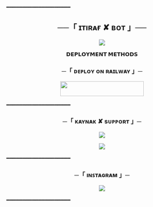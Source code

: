 ━━━━━━━━━━━━━━━━━━━━

<h2 align="center">
    ──「 ɪᴛıʀᴀғ ✘ ʙᴏᴛ 」──
</h2>

<p align="center">
  <img src="https://telegra.ph/file/97509ea43af6b38387736.jpg">
</p>


<p align="center">
<b>𝗗𝗘𝗣𝗟𝗢𝗬𝗠𝗘𝗡𝗧 𝗠𝗘𝗧𝗛𝗢𝗗𝗦</b>
</p>

<h3 align="center">
    ─「 ᴅᴇᴩʟᴏʏ ᴏɴ ʀᴀɪʟᴡᴀʏ 」─
</h3>

<p align="center"><a href="https://railway.app/template/i43rJl?referralCode=IcUiWT"> <img src="https://img.shields.io/badge/Deploy%20On%20Railway-black?style=for-the-badge&logo=railway" width="220" height="38.45"/></a></p>


━━━━━━━━━━━━━━━━━━━━
<h3 align="center">
    ─「 ᴋᴀʏɴᴀᴋ ✘ sᴜᴩᴩᴏʀᴛ 」─
</h3>

<p align="center">
<a href="https://github.com/aykhan026/EtirafClubBot"><img src="https://img.shields.io/badge/-Orjinal%20Repo-black.svg?style=for-the-badge&logo=Github"></a>
</p>
<p align="center">
<a href="https://telegram.me/PlutoKanal"><img src="https://img.shields.io/badge/-Support%20Kanal-blue.svg?style=for-the-badge&logo=Telegram"></a>
</p>

━━━━━━━━━━━━━━━━━━━━
<h3 align="center">
    ─「 ıɴꜱᴛᴀɢʀᴀᴍ 」─
</h3>

<p align="center">
<a href="https://instagram.com/ama_hocaam?igshid=MzRlODBiNWFlZA=="><img src="https://img.shields.io/badge/-Instagram-pink.svg?style=for-the-badge&logo=Instagram"></a>
</p>

━━━━━━━━━━━━━━━━━━━━

